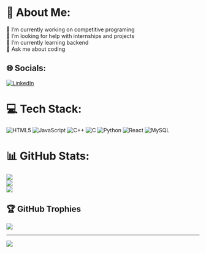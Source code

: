 # 💫 About Me:
🔭 I’m currently working on competitive programing <br>🤝 I’m looking for help with internships and projects<br>🌱 I’m currently learning backend<br>💬 Ask me about coding


## 🌐 Socials:
[![LinkedIn](https://img.shields.io/badge/LinkedIn-%230077B5.svg?logo=linkedin&logoColor=white)](https://linkedin.com/in/https://www.linkedin.com/in/siddhant-sharma-b24860249/) 

# 💻 Tech Stack:
![HTML5](https://img.shields.io/badge/html5-%23E34F26.svg?style=for-the-badge&logo=html5&logoColor=white) ![JavaScript](https://img.shields.io/badge/javascript-%23323330.svg?style=for-the-badge&logo=javascript&logoColor=%23F7DF1E) ![C++](https://img.shields.io/badge/c++-%2300599C.svg?style=for-the-badge&logo=c%2B%2B&logoColor=white) ![C](https://img.shields.io/badge/c-%2300599C.svg?style=for-the-badge&logo=c&logoColor=white) ![Python](https://img.shields.io/badge/python-3670A0?style=for-the-badge&logo=python&logoColor=ffdd54) ![React](https://img.shields.io/badge/react-%2320232a.svg?style=for-the-badge&logo=react&logoColor=%2361DAFB) ![MySQL](https://img.shields.io/badge/mysql-4479A1.svg?style=for-the-badge&logo=mysql&logoColor=white)
# 📊 GitHub Stats:
![](https://github-readme-stats.vercel.app/api?username=Sid0004&theme=dark&hide_border=false&include_all_commits=false&count_private=false)<br/>
![](https://github-readme-streak-stats.herokuapp.com/?user=Sid0004&theme=dark&hide_border=false)<br/>
![](https://github-readme-stats.vercel.app/api/top-langs/?username=Sid0004&theme=dark&hide_border=false&include_all_commits=false&count_private=false&layout=compact)

## 🏆 GitHub Trophies
![](https://github-profile-trophy.vercel.app/?username=Sid0004&theme=radical&no-frame=false&no-bg=true&margin-w=4)

---
[![](https://visitcount.itsvg.in/api?id=Sid0004&icon=0&color=0)](https://visitcount.itsvg.in)

<!-- Proudly created with GPRM ( https://gprm.itsvg.in ) -->
